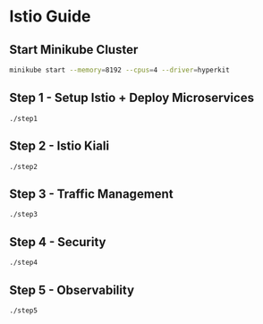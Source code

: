 # Istio Guide

## Start Minikube Cluster
```bash
minikube start --memory=8192 --cpus=4 --driver=hyperkit
```

## Step 1 - Setup Istio + Deploy Microservices
`./step1`

## Step 2 - Istio Kiali
`./step2`

## Step 3 - Traffic Management
`./step3`

## Step 4 - Security
`./step4`

## Step 5 - Observability
`./step5`